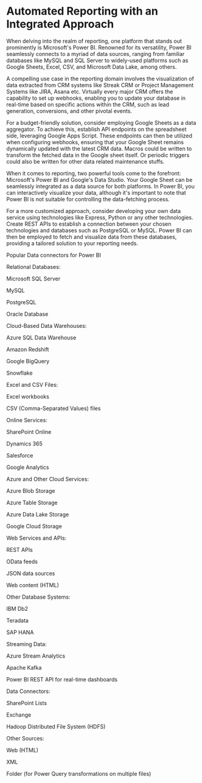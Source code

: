 # Automated Reporting with an Integrated Approach

When delving into the realm of reporting, one platform that stands out prominently is Microsoft's Power BI. Renowned for its versatility, Power BI seamlessly connects to a myriad of data sources, ranging from familiar databases like MySQL and SQL Server to widely-used platforms such as Google Sheets, Excel, CSV, and Microsoft Data Lake, among others.

A compelling use case in the reporting domain involves the visualization of data extracted from CRM systems like Streak CRM or Project Management Systems like JIRA, Asana etc. Virtually every major CRM offers the capability to set up webhooks, enabling you to update your database in real-time based on specific actions within the CRM, such as lead generation, conversions, and other pivotal events.

For a budget-friendly solution, consider employing Google Sheets as a data aggregator. To achieve this, establish API endpoints on the spreadsheet side, leveraging Google Apps Script. These endpoints can then be utilized when configuring webhooks, ensuring that your Google Sheet remains dynamically updated with the latest CRM data.
Macros could be written to transform the fetched data in the Google sheet itself. Or periodic triggers could also be written for other data related maintenance stuffs.

When it comes to reporting, two powerful tools come to the forefront: Microsoft's Power BI and Google's Data Studio. Your Google Sheet can be seamlessly integrated as a data source for both platforms. In Power BI, you can interactively visualize your data, although it's important to note that Power BI is not suitable for controlling the data-fetching process.

For a more customized approach, consider developing your own data service using technologies like Express, Python or any other technologies. Create REST APIs to establish a connection between your chosen technologies and databases such as PostgreSQL or MySQL. Power BI can then be employed to fetch and visualize data from these databases, providing a tailored solution to your reporting needs.

Popular Data connectors for Power BI


Relational Databases:

Microsoft SQL Server

MySQL

PostgreSQL

Oracle Database

Cloud-Based Data Warehouses:

Azure SQL Data Warehouse

Amazon Redshift

Google BigQuery

Snowflake

Excel and CSV Files:

Excel workbooks

CSV (Comma-Separated Values) files

Online Services:

SharePoint Online

Dynamics 365

Salesforce

Google Analytics

Azure and Other Cloud Services:

Azure Blob Storage

Azure Table Storage

Azure Data Lake Storage

Google Cloud Storage

Web Services and APIs:

REST APIs

OData feeds

JSON data sources

Web content (HTML)

Other Database Systems:

IBM Db2

Teradata

SAP HANA

Streaming Data:

Azure Stream Analytics

Apache Kafka

Power BI REST API for real-time dashboards

Data Connectors:

SharePoint Lists

Exchange

Hadoop Distributed File System (HDFS)

Other Sources:

Web (HTML)

XML

Folder (for Power Query transformations on multiple files)
